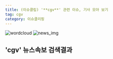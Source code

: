 ```yaml
---
title: (이슈클립) '**cgv**' 관련 이슈, 기사 모아 보기
tag: cgv
category: 이슈클리핑
---
```

![wordcloud](https://s3.ap-northeast-2.amazonaws.com/lyrics101-wordcloud/2018-09-25-1537848047.png)
![news_img](https://user-images.githubusercontent.com/42597476/44507050-1206f400-a6e4-11e8-8d98-7ffbfebb353f.png)
## **'**cgv**'** 뉴스속보 검색결과

